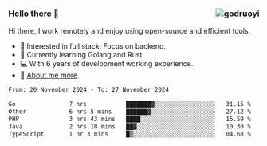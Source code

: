 ### Hello there 👋 <img align="right" src="https://github-readme-stats.vercel.app/api?username=godruoyi&show_icons=true" alt="godruoyi" />

Hi there, I work remotely and enjoy using open-source and efficient tools.

- 🔭 Interested in full stack. Focus on backend.
- 🌱 Currently learning Golang and Rust.
- 💻 With 6 years of development working experience.
- 👒 [About me more](https://godruoyi.com/posts/about-godruoyi).



<!--START_SECTION:waka-->

```txt
From: 20 November 2024 - To: 27 November 2024

Go               7 hrs           ███████▓░░░░░░░░░░░░░░░░░   31.15 %
Other            6 hrs 5 mins    ██████▓░░░░░░░░░░░░░░░░░░   27.12 %
PHP              3 hrs 43 mins   ████░░░░░░░░░░░░░░░░░░░░░   16.59 %
Java             2 hrs 18 mins   ██▓░░░░░░░░░░░░░░░░░░░░░░   10.30 %
TypeScript       1 hr 3 mins     █▒░░░░░░░░░░░░░░░░░░░░░░░   04.68 %
```

<!--END_SECTION:waka-->
